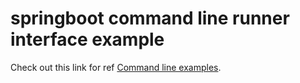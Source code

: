 # springboot command line runner interface example


Check out this link for ref [Command line examples](https://howtodoinjava.com/spring-boot/command-line-runner-interface-example/).
